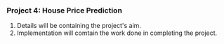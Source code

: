 ﻿### Project 4: House Price Prediction

1. Details will be containing the project's aim.
2. Implementation will comtain the work done in completing the project.
